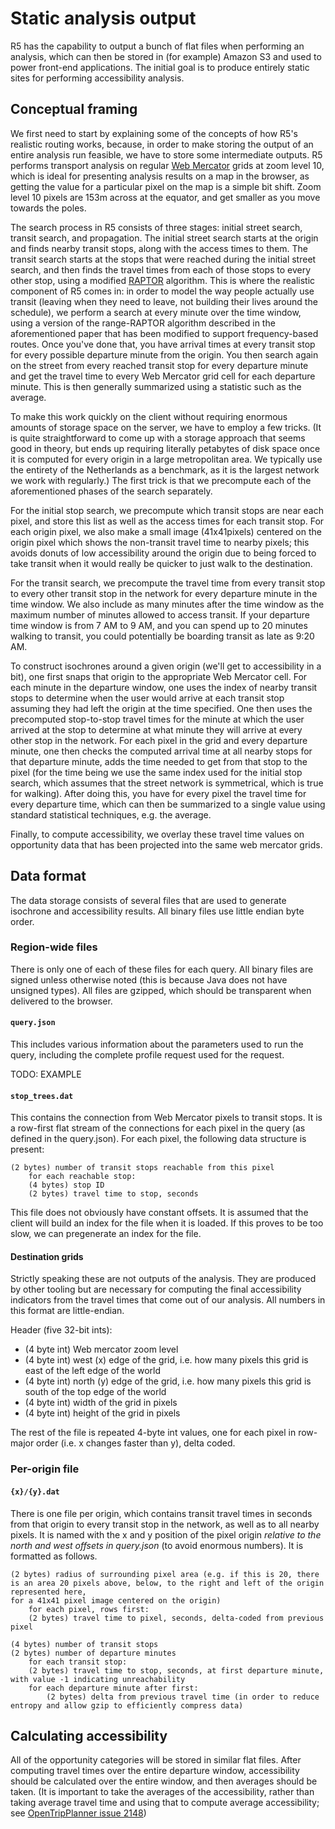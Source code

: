 # Static analysis output

R5 has the capability to output a bunch of flat files when performing an analysis, which can then
be stored in (for example) Amazon S3 and used to power front-end applications. The initial goal
is to produce entirely static sites for performing accessibility analysis.

## Conceptual framing

We first need to start by explaining some of the concepts of how R5's realistic routing works, because, in order
to make storing the output of an entire analysis run feasible, we have to store some intermediate outputs. R5 performs
transport analysis on regular [Web Mercator](https://en.wikipedia.org/wiki/Web_Mercator) grids at zoom level 10, which
is ideal for presenting analysis results on a map in the browser, as getting the value for a particular pixel on the map
is a simple bit shift. Zoom level 10 pixels are 153m across at the equator, and get smaller as you move towards the poles.

The search process in R5 consists of three stages: initial street search, transit search, and propagation. The initial street search
starts at the origin and finds nearby transit stops, along with the access times to them. The transit search starts at the stops that were
reached during the initial street search, and then finds the travel times from each of those stops to every other stop, using a modified
[RAPTOR](http://research.microsoft.com/pubs/156567/raptor_alenex.pdf) algorithm. This is where the realistic component of R5 comes in:
in order to model the way people actually use transit (leaving when they need to leave, not building their lives around the schedule),
we perform a search at every minute over the time window, using a version of the range-RAPTOR algorithm described in the aforementioned
paper that has been modified to support frequency-based routes. Once you've done that, you have arrival times at every transit stop
for every possible departure minute from the origin. You then search again on the street from every reached transit stop for every departure
minute and get the travel time to every Web Mercator grid cell for each departure minute. This is then generally summarized using a statistic
such as the average.

To make this work quickly on the client without requiring enormous amounts of storage space on the server, we have to employ a few tricks.
(It is quite straightforward to come up with a storage approach that seems good in theory, but ends up requiring literally petabytes of disk space once
it is computed for every origin in a large metropolitan area. We typically use the entirety of the Netherlands as a benchmark, as it is the
largest network we work with regularly.) The first trick is that we precompute each of the aforementioned phases of the search separately.

For the initial stop search, we precompute which transit stops are near each pixel, and store this list as well as the access times for each transit stop.
For each origin pixel, we also make a small image (41x41pixels) centered on the 
origin pixel which shows the non-transit travel time to nearby pixels; this avoids donuts of low accessibility around the origin due to being forced to take transit when
it would really be quicker to just walk to the destination.

For the transit search, we precompute the travel time from every
transit stop to every other transit stop in the network for every departure minute in the time window. We also include as many minutes after the time window
as the maximum number of minutes allowed to access transit. If your departure time window is from 7 AM to 9 AM, and you can spend up to 20 minutes walking
to transit, you could potentially be boarding transit as late as 9:20 AM.

To construct isochrones around a given origin (we'll get to accessibility in a bit), one first snaps that origin to the appropriate Web Mercator cell.
For each minute in the departure window, one uses the index of nearby transit stops to determine when the user would arrive at each transit stop
assuming they had left the origin at the time specified. One then uses the precomputed stop-to-stop travel times for the minute at which the user
arrived at the stop to determine at what minute they will arrive at every other stop in the network. For each pixel in the grid and every departure minute,
one then checks the computed arrival time at all nearby stops for that departure minute, adds the time needed to get from that stop to the pixel
(for the time being we use the same index used for the initial stop search, which assumes that the street network is symmetrical, which is true for walking).
After doing this, you have for every pixel the travel time for every departure time, which can then be summarized to a single value using standard statistical
techniques, e.g. the average.

Finally, to compute accessibility, we overlay these travel time values on opportunity data that has been projected into the same web mercator grids.

## Data format

The data storage consists of several files that are used to generate isochrone and accessibility results. All binary files use little endian byte order.

### Region-wide files

There is only one of each of these files for each query. All binary files are signed unless otherwise noted (this is because Java does not have unsigned types).
All files are gzipped, which should be transparent when delivered to the browser.

#### `query.json`

This includes various information about the parameters used to run the query, including the complete profile request used for the request.

TODO: EXAMPLE

#### `stop_trees.dat`

This contains the connection from Web Mercator pixels to transit stops. It is a row-first flat stream of the connections for each pixel in the query
(as defined in the query.json). For each pixel, the following data structure is present:

```
(2 bytes) number of transit stops reachable from this pixel
	for each reachable stop:
	(4 bytes) stop ID
	(2 bytes) travel time to stop, seconds
```

This file does not obviously have constant offsets. It is assumed that the client will build an index for the file when it is loaded. If this proves
to be too slow, we can pregenerate an index for the file.

#### Destination grids

Strictly speaking these are not outputs of the analysis. They are produced by other tooling but are necessary for computing the final accessibility indicators from the travel times that come out of our analysis. All numbers in this format are little-endian.

Header (five 32-bit ints):
 - (4 byte int) Web mercator zoom level
 - (4 byte int) west (x) edge of the grid, i.e. how many pixels this grid is east of the left edge of the world
 - (4 byte int) north (y) edge of the grid, i.e. how many pixels this grid is south of the top edge of the world
 - (4 byte int) width of the grid in pixels
 - (4 byte int) height of the grid in pixels

The rest of the file is repeated 4-byte int values, one for each pixel in row-major order (i.e. x changes faster than y), delta coded.

### Per-origin file

#### `{x}/{y}.dat`

There is one file per origin, which contains transit travel times in seconds from that origin to every transit stop in the network, as well as to all nearby pixels. It is
named with the x and y position of the pixel origin _relative to the north and west offsets in query.json_ (to avoid enormous numbers). It is formatted as follows.

```
(2 bytes) radius of surrounding pixel area (e.g. if this is 20, there is an area 20 pixels above, below, to the right and left of the origin represented here,
for a 41x41 pixel image centered on the origin)
	for each pixel, rows first:
	(2 bytes) travel time to pixel, seconds, delta-coded from previous pixel

(4 bytes) number of transit stops
(2 bytes) number of departure minutes
	for each transit stop:
	(2 bytes) travel time to stop, seconds, at first departure minute, with value -1 indicating unreachability
	for each departure minute after first:
		(2 bytes) delta from previous travel time (in order to reduce entropy and allow gzip to efficiently compress data)
```

## Calculating accessibility

All of the opportunity categories will be stored in similar flat files. After computing travel times over the entire departure window, accessibility should be calculated
over the entire window, and then averages should be taken. (It is important to take the averages of the accessibility, rather than taking average travel time and
using that to compute average accessibility; see [OpenTripPlanner issue 2148](https://github.com/opentripplanner/OpenTripPlanner/issues/2148))

